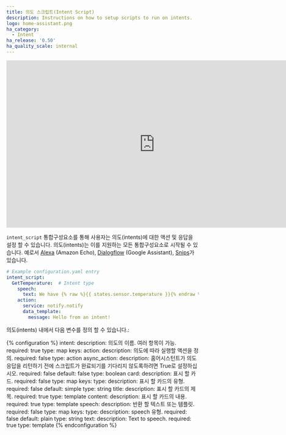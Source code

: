 ```yaml
---
title: 의도 스크립트(Intent Script)
description: Instructions on how to setup scripts to run on intents.
logo: home-assistant.png
ha_category:
  - Intent
ha_release: '0.50'
ha_quality_scale: internal
---
```


<div class='videoWrapper'>
<iframe width="776" height="437" src="https://www.youtube.com/embed/5hDEwnqQqT0" frameborder="0" allow="accelerometer; autoplay; encrypted-media; gyroscope; picture-in-picture" allowfullscreen></iframe>
</div>

`intent_script` 통합구성요소를 통해 사용자는 의도(intents)에 대한 액션 및 응답을 설정 할 수 있습니다. 의도(intents)는 이를 지원하는 모든 통합구성요소로 시작될 수 있습니다. 
예로서 [Alexa](/integrations/alexa/) (Amazon Echo), [Dialogflow](/integrations/dialogflow/) (Google Assistant), [Snips](/integrations/snips/)가 있습니다.

```yaml
# Example configuration.yaml entry
intent_script:
  GetTemperature:  # Intent type
    speech:
      text: We have {% raw %}{{ states.sensor.temperature }}{% endraw %} degrees
    action:
      service: notify.notify
      data_template:
        message: Hello from an intent!
```

의도(intents) 내에서 다음 변수를 정의 할 수 있습니다.:

{% configuration %}
intent:
  description: 의도의 이름. 여러 항목이 가능.
  required: true
  type: map
  keys:
    action:
      description: 의도에 따라 실행할 액션을 정의.
      required: false
      type: action
    async_action:
      description: 홈어시스턴트가 의도 응답을 리턴하기 전에 스크립트가 완료되기를 기다리지 않도록하려면 True로 설정하십시오.
      required: false
      default: false
      type: boolean
    card:
      description: 표시 할 카드.
      required: false
      type: map
      keys:
        type:
          description: 표시 할 카드의 유형.
          required: false
          default: simple
          type: string
        title:
          description: 표시 할 카드의 제목.
          required: true
          type: template
        content:
          description: 표시 할 카드의 내용.
          required: true
          type: template
    speech:
      description: 반환 할 텍스트 또는 템플릿.
      required: false
      type: map
      keys:
        type:
          description: speech 유형.
          required: false
          default: plain
          type: string
        text:
          description: Text to speech.
          required: true
          type: template
{% endconfiguration %}
